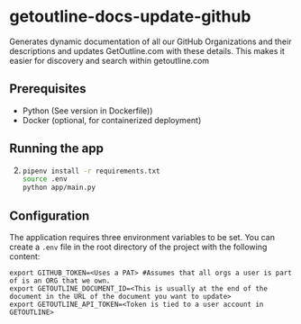 # getoutline-docs-update-github

Generates dynamic documentation of all our GitHub Organizations and their descriptions and updates GetOutline.com with these details. This makes it easier for discovery and search within getoutline.com

## Prerequisites

- Python (See version in Dockerfile))
- Docker (optional, for containerized deployment)

## Running the app

2. 
    ```sh
    pipenv install -r requirements.txt
    source .env
    python app/main.py
    ```

## Configuration

The application requires three environment variables to be set. You can create a `.env` file in the root directory of the project with the following content:

```env
export GITHUB_TOKEN=<Uses a PAT> #Assumes that all orgs a user is part of is an ORG that we own.
export GETOUTLINE_DOCUMENT_ID=<This is usually at the end of the document in the URL of the document you want to update>
export GETOUTLINE_API_TOKEN=<Token is tied to a user account in GETOUTLINE>
```

